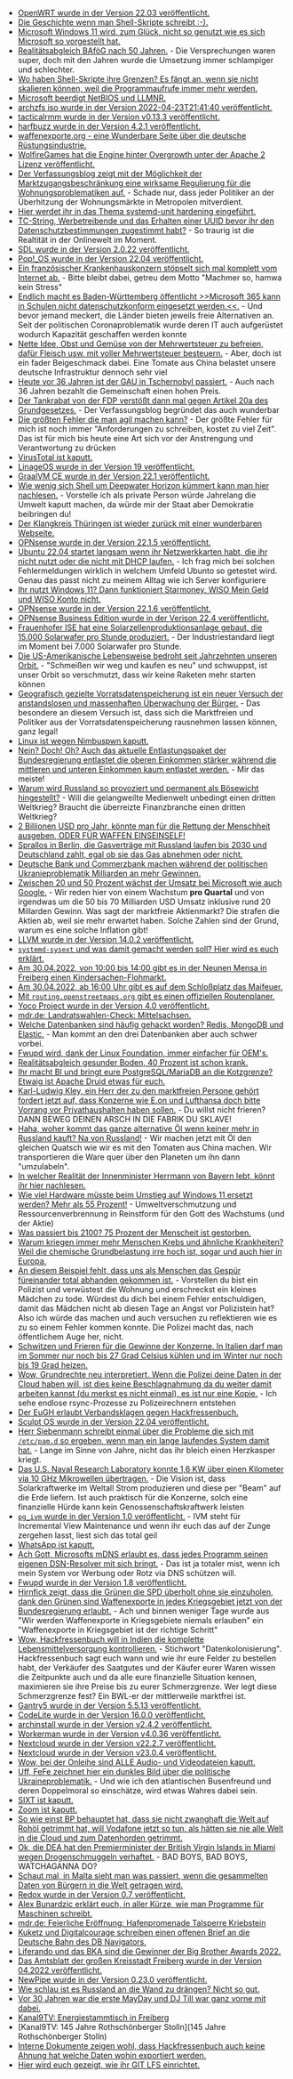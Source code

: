 * [OpenWRT wurde in der Version 22.03 veröffentlicht.](https://openwrt.org/releases/22.03/start)
* [Die Geschichte wenn man Shell-Skripte schreibt :-).](https://utcc.utoronto.ca/~cks/space/blog/programming/ShellScriptTemptation)
* [Microsoft Windows 11 wird, zum Glück, nicht so genutzt wie es sich Microsoft so vorgestellt hat.](https://www.borncity.com/blog/2022/04/24/windows-11-marktanteil-auf-xp-niveau-ist-die-euphorie-vorbei/)
* [Realitätsabgleich BAföG nach 50 Jahren.](https://bafoeg50.de/) - Die Versprechungen waren super, doch mit den Jahren wurde die Umsetzung immer schlampiger und schlechter.
* [Wo haben Shell-Skripte ihre Grenzen? Es fängt an, wenn sie nicht skalieren können, weil die Programmaufrufe immer mehr werden.](https://utcc.utoronto.ca/~cks/space/blog/programming/ShellScriptsAndSpeed)
* [Microsoft beerdigt NetBIOS und LLMNR.](https://www.borncity.com/blog/2022/04/25/microsoft-lsst-netbios-namensauflsung-und-llmnr-zuknftig-auslaufen/)
* [archzfs iso wurde in der Version 2022-04-23T21:41:40 veröffentlicht.](https://archzfs.leibelt.de/)
* [tacticalrmm wurde in der Version v0.13.3 veröffentlicht.](https://github.com/amidaware/tacticalrmm/releases/tag/v0.13.3)
* [harfbuzz wurde in der Version 4.2.1 veröffentlicht.](https://github.com/harfbuzz/harfbuzz/releases/tag/4.2.1)
* [waffenexporte.org - eine Wunderbare Seite über die deutsche Rüstungsindustrie.](https://www.waffenexporte.org/category/empfaengerlaender/)
* [WolfireGames hat die Engine hinter Overgrowth unter der Apache 2 Lizenz veröffentlicht.](https://github.com/WolfireGames/overgrowth)
* [Der Verfassungsblog zeigt mit der Möglichkeit der Marktzugangsbeschränkung eine wirksame Regulierung für die Wohnungsproblematiken auf.](https://verfassungsblog.de/wohnungsmarkt-ohne-borsendruck/) - Schade nur, dass jeder Politiker an der Überhitzung der Wohnungsmärkte in Metropolen mitverdient.
* [Hier werdet ihr in das Thema systemd-unit hardening eingeführt.](https://www.opensourcerers.org/2022/04/25/optimizing-a-systemd-service-for-security/)
* [TC-String, Werbetreibende und das Erhalten einer UUID bevor ihr den Datenschutzbestimmungen zugestimmt habt?](https://www.kuketz-blog.de/der-tc-string-des-interactive-advertising-bureau-iab-teil2/) - So traurig ist die Realtität in der Onlinewelt im Moment.
* [SDL wurde in der Version 2.0.22 veröffentlicht.](https://www.phoronix.com/scan.php?page=news_item&px=SDL-2.0.22-Released)
* [Pop!\_OS wurde in der Version 22.04 veröffentlicht.](https://www.phoronix.com/scan.php?page=news_item&px=Pop-OS-22.04)
* [Ein französischer Krankenhauskonzern stöpselt sich mal komplett vom Internet ab.](https://www.bleepingcomputer.com/news/security/french-hospital-group-disconnects-internet-after-hackers-steal-data/) - Bitte bleibt dabei, getreu dem Motto "Machmer so, hamwa kein Stress"
* [Endlich macht es Baden-Württemberg öffentlicht >>Microsoft 365 kann in Schulen nicht datenschutzkonform eingesetzt werden.<<.](https://www.borncity.com/blog/2022/04/25/datenschutz-microsoft-365-muss-ab-sommer-2022-in-baden-wrttembergs-schulen-ersetzt-worden-sein/) - Und bevor jemand meckert, die Länder bieten jeweils freie Alternativen an. Seit der politischen Coronaproblematik wurde deren IT auch aufgerüstet wodurch Kapazität geschaffen werden konnte
* [Nette Idee, Obst und Gemüse von der Mehrwertsteuer zu befreien, dafür Fleisch usw. mit voller Mehrwertsteuer besteuern.](https://www.sonnenseite.com/de/politik/mehrwertsteuerreform-fuers-klima-hilft-gegen-inflation/) - Aber, doch ist ein fader Beigeschmack dabei. Eine Tomate aus China belastet unsere deutsche Infrastruktur dennoch sehr viel
* [Heute vor 36 Jahren ist der GAU in Tschernobyl passiert.](https://netzfrauen.org/2022/04/25/chernobyl-4/) - Auch nach 36 Jahren bezahlt die Gemeinschaft einen hohen Preis.
* [Der Tankrabat von der FDP verstößt dann mal gegen Artikel 20a des Grundgesetzes.](https://verfassungsblog.de/der-tankrabatt-verstost-gegen-art-20a-gg/) - Der Verfassungsblog begründet das auch wunderbar
* [Die größten Fehler die man agil machen kann?](https://opensource.com/article/22/4/5-agile-mistakes) - Der größte Fehler für mich ist noch immer "Anforderungen zu schreiben, kostet zu viel Zeit". Das ist für mich bis heute eine Art sich vor der Anstrengung und Verantwortung zu drücken
* [VirusTotal ist kaputt.](https://blog.fefe.de/?ts=9c9905c3)
* [LinageOS wurde in der Version 19 veröffentlicht.](https://lwn.net/Articles/892644/)
* [GraalVM CE wurde in der Version 22.1 veröffentlicht.](https://www.phoronix.com/scan.php?page=news_item&px=GraalVM-22.1-Released)
* [Wie wenig sich Shell um Deepwater Horizon kümmert kann man hier nachlesen.](https://netzfrauen.org/2022/04/26/galapagos-3/) - Vorstelle ich als private Person würde Jahrelang die Umwelt kaputt machen, da würde mir der Staat aber Demokratie beibringen du!
* [Der Klangkreis Thüringen ist wieder zurück mit einer wunderbaren Webseite.](https://kkth.de/)
* [OPNsense wurde in der Version 22.1.5 veröffentlicht.](https://opnsense.org/opnsense-22-1-5-released/)
* [Ubuntu 22.04 startet langsam wenn ihr Netzwerkkarten habt, die ihr nicht nutzt oder die nicht mit DHCP laufen.](https://utcc.utoronto.ca/~cks/space/blog/linux/Ubuntu2204SlowServerBoot) - Ich frag mich bei solchen Fehlermeldungen wirklich in welchem Umfeld Ubunto so getestet wird. Genau das passt nicht zu meinem Alltag wie ich Server konfiguriere
* [Ihr nutzt Windows 11? Dann funktioniert Starmoney, WISO Mein Geld und WISO Konto nicht.](https://www.borncity.com/blog/2022/04/27/windows-11-starmoney-wiso-mein-geld-und-wiso-konto-online-funktionieren-nicht/)
* [OPNsense wurde in der Version 22.1.6 veröffentlicht.](https://opnsense.org/opnsense-22-1-6-released/)
* [OPNsense Business Edition wurde in der Verison 22.4 veröffentlicht.](https://opnsense.org/opnsense-business-edition-22-4-released/)
* [Frauenhofer ISE hat eine Solarzellenproduktionsanlage gebaut, die 15.000 Solarwafer pro Stunde produziert.](https://www.sonnenseite.com/de/wissenschaft/neuentwickelte-on-the-fly-laseranlage-prozessiert-grosse-wafer-in-hochgeschwindigkeit/) - Der Industriestandard liegt im Moment bei 7.000 Solarwafer pro Stunde.
* [Die US-Amerikanische Lebensweise bedroht seit Jahrzehnten unseren Orbit.](https://www.sonnenseite.com/de/umwelt/der-himmel-benoetigt-schutz-genau-wie-die-erde/) - "Schmeißen wir weg und kaufen es neu" und schwuppst, ist unser Orbit so verschmutzt, dass wir keine Raketen mehr starten können
* [Geografisch gezielte Vorratsdatenspeicherung ist ein neuer Versuch der anstandslosen und massenhaften Überwachung der Bürger.](https://www.patrick-breyer.de/online-karte-was-geografisch-gezielte-vorratsdatenspeicherung-fuer-deutschland-bedeuten-wuerde/) - Das besondere an diesem Versuch ist, dass sich die Marktfreien und Politiker aus der Vorratsdatenspeicherung rausnehmen lassen können, ganz legal!
* [Linux ist wegen Nimbuspwn kaputt.](https://www.bleepingcomputer.com/news/security/new-nimbuspwn-linux-vulnerability-gives-hackers-root-privileges/)
* [Nein? Doch! Oh? Auch das aktuelle Entlastungspaket der Bundesregierung entlastet die oberen Einkommen stärker während die mittleren und unteren Einkommen kaum entlastet werden.](https://www.sonnenseite.com/de/energie/hohe-energiepreise-arme-haushalte-trotz-entlastungspaketen-am-staerksten-belastet/) - Mir das meiste!
* [Warum wird Russland so provoziert und permanent als Bösewicht hingestellt?](https://blog.fefe.de/?ts=9c963485) - Will die gelangweilte Medienwelt unbedingt einen dritten Weltkrieg? Braucht die überreizte Finanzbranche einen dritten Weltkrieg?
* [2 Billionen USD pro Jahr, könnte man für die Rettung der Menschheit ausgeben, ODER FÜR WAFFEN EINSEINSELF!](https://blog.fefe.de/?ts=9c96dc74)
* [Sprallos in Berlin, die Gasverträge mit Russland laufen bis 2030 und Deutschland zahlt, egal ob sie das Gas abnehmen oder nicht.](https://blog.fefe.de/?ts=9c97c023)
* [Deutsche Bank und Commerzbank machen während der politischen Ukranieproblematik Milliarden an mehr Gewinnen.](https://blog.fefe.de/?ts=9c963961)
* [Zwischen 20 und 50 Prozent wächst der Umsatz bei Microsoft wie auch Google.](https://www.borncity.com/blog/2022/04/27/microsoft-google-quartalsumstze-1-q-2022-kohle-ohne-ende/) - Wir reden hier von einem Wachstum **pro Quartal** und von irgendwas um die 50 bis 70 Milliarden USD Umsatz inklusive rund 20 Millarden Gewinn. Was sagt der marktfreie Aktienmarkt? Die strafen die Aktien ab, weil sie mehr erwartet haben. Solche Zahlen sind der Grund, warum es eine solche Inflation gibt!
* [LLVM wurde in der Version 14.0.2 veröffentlicht.](https://www.phoronix.com/scan.php?page=news_item&px=LLVM-14.0.2-Released)
* [`systemd-sysext` und was damit gemacht werden soll? Hier wird es euch erklärt.](https://0pointer.net/blog/testing-my-system-code-in-usr-without-modifying-usr.html)
* [Am 30.04.2022, von 10:00 bis 14:00 gibt es in der Neunen Mensa in Freiberg einen Kindersachen-Flohmarkt.](https://www.freiberg.de/leben-und-freizeit/ausgehen-und-freizeit/veranstaltungen/details/kindersachenflohmarkt)
* [Am 30.04.2022, ab 16:00 Uhr gibt es auf dem Schloßplatz das Maifeuer.](https://www.freiberg.de/leben-und-freizeit/ausgehen-und-freizeit/veranstaltungen/details/maifeuer-auf-dem-schlossplatz)
* [Mit `routing.openstreetmaps.org` gibt es einen offiziellen Routenplaner.](https://routing.openstreetmap.de)
* [Yoco Project wurde in der Version 4.0 veröffentlicht.](https://lwn.net/Articles/892825/)
* [mdr.de: Landratswahlen-Check: Mittelsachsen.](https://www.mdr.de/video/mdr-videos/d/video-617524.html)
* [Welche Datenbanken sind häufig gehackt worden? Redis, MongoDB und Elastic.](https://www.bleepingcomputer.com/news/security/redis-mongodb-and-elastic-2022-s-top-exposed-databases/) - Man kommt an den drei Datenbanken aber auch schwer vorbei.
* [Fwupd wird, dank der Linux Foundation, immer einfacher für OEM's.](https://www.phoronix.com/scan.php?page=news_item&px=Fwupd-Friendly-Firmware)
* [Realitätsabgleich gesunder Boden, 40 Prozent ist schon krank.](https://www.sonnenseite.com/de/umwelt/menschheit-verliert-den-boden-unter-den-fuessen/)
* [Ihr macht BI und bringt eure PostgreSQL/MariaDB an die Kotzgrenze? Etwaig ist Apache Druid etwas für euch.](https://opensource.com/article/22/4/apache-druid-open-source-analytics)
* [Karl-Ludwig Kley, ein Herr der zu den marktfreien Persone gehört fordert jetzt auf, dass Konzerne wie E.on und Lufthansa doch bitte Vorrang vor Privathaushalten haben sollen.](https://blog.fefe.de/) - Du willst nicht frieren? DANN BEWEG DEINEN ARSCH IN DIE FABRIK DU SKLAVE!
* [Haha, woher kommt das ganze alternative Öl wenn keiner mehr in Russland kauft? Na von Russland!](https://blog.fefe.de/?ts=9c948bda) - Wir machen jetzt mit Öl den gleichen Quatsch wie wir es mit den Tomaten aus China machen. Wir transportieren die Ware quer über den Planeten um ihn dann "umzulabeln".
* [In welcher Realität der Innenminister Herrmann von Bayern lebt, könnt ihr hier nachlesen.](https://blog.fefe.de/?ts=9c94872e)
* [Wie viel Hardware müsste beim Umstieg auf Windows 11 ersetzt werden? Mehr als 55 Prozent!](https://www.borncity.com/blog/2022/04/28/microsoft-mitarbeiter-nutzen-windows-11-auf-nicht-untersttzter-hardware/) - Umweltverschmutzung und Ressourcenverbrennung in Reinstform für den Gott des Wachstums (und der Aktie)
* [Was passiert bis 2100? 75 Prozent der Menscheit ist gestorben.](https://www.sonnenseite.com/de/franz-alt/kommentare-interviews/der-dritte-weltkrieg-ist-da/)
* [Warum kriegen immer mehr Menschen Krebs und ähnliche Krankheiten? Weil die chemische Grundbelastung irre hoch ist, sogar und auch hier in Europa.](https://www.sonnenseite.com/de/umwelt/menschen-in-europa-teilweise-bedenklich-hoch-mit-schadstoffen-belastet/)
* [An diesem Beispiel fehlt, dass uns als Menschen das Gespür füreinander total abhanden gekommen ist.](https://blog.fefe.de/?ts=9c94a592) - Vorstellen du bist ein Polizist und verwüstest die Wohnung und erschreckst ein kleines Mädchen zu tode. Würdest du dich bei einem Fehler entschuldigen, damit das Mädchen nicht ab diesen Tage an Angst vor Polizistein hat? Also ich würde das machen und auch versuchen zu reflektieren wie es zu so einem Fehler kommen konnte. Die Polizei macht das, nach öffentlichem Auge her, nicht.
* [Schwitzen und Frieren für die Gewinne der Konzerne. In Italien darf man im Sommer nur noch bis 27 Grad Celsius kühlen und im Winter nur noch bis 19 Grad heizen.](https://blog.fefe.de/?ts=9c94a33c)
* [Wow, Grundrechte neu interpretiert. Wenn die Polizei deine Daten in der Cloud haben will, ist dies keine Beschlagnahmung da du weiter damit arbeiten kannst (du merkst es nicht einmal), es ist nur eine Kopie.](https://blog.fefe.de/?ts=9c949b75) - Ich sehe endlose rsync-Prozesse zu Polizeirechnern entstehen
* [Der EuGH erlaubt Verbandsklagen gegen Hackfressenbuch.](https://netzpolitik.org/2022/dsgvo-eu-gericht-erlaubt-verbandsklagen-gegen-facebook/)
* [Sculpt OS wurde in der Version 22.04 veröffentlicht.](https://genode.org/news/sculpt-os-release-22.04)
* [Herr Siebenmann schreibt einmal über die Probleme die sich mit `/etc/pam.d` so ergeben, wenn man ein lange laufendes System damit hat.](https://utcc.utoronto.ca/~cks/space/blog/linux/PAMFilesLongtermProblem) - Lange im Sinne von Jahre, nicht das ihr bleich einen Herzkasper kriegt.
* [Das U.S. Naval Research Laboratory konnte 1,6 KW über einen Kilometer via 10 GHz Mikrowellen übertragen.](https://www.sonnenseite.com/de/wissenschaft/us-forscher-beamen-strom-1000-meter-weit/) - Die Vision ist, dass Solarkraftwerke im Weltall Strom produzieren und diese per "Beam" auf die Erde liefern. Ist auch praktisch für die Konzerne, solch eine finanzielle Hürde kann kein Genossenschaftskraftwerk leisten
* [`pg_ivm` wurde in der Version 1.0 veröffentlicht.](https://www.postgresql.org/about/news/pg_ivm-10-released-2443/) - IVM steht für Incremental View Maintenance und wenn ihr euch das auf der Zunge zergehen lasst, liest sich das total geil
* [WhatsApp ist kaputt.](https://www.bleepingcomputer.com/news/technology/whatsapp-is-currently-down-with-users-reporting-connection-issues/)
* [Ach Gott, Microsofts mDNS erlaubt es, dass jedes Programm seinen eigenen DSN-Resolver mit sich bringt.](https://www.windowspro.de/news/microsoft-mustert-netbios-zugunsten-mdns-aus/05052.html) - Das ist ja totaler mist, wenn ich mein System vor Werbung oder Rotz via DNS schützen will.
* [Fwupd wurde in der Version 1.8 veröffentlicht.](https://www.phoronix.com/scan.php?page=news_item&px=Fwupd-1.8-Released)
* [Hirnfick zeigt, dass die Grünen die SPD überholt ohne sie einzuholen, dank den Grünen sind Waffenexporte in jedes Kriegsgebiet jetzt von der Bundesregierung erlaubt.](https://tuxproject.de/blog/2022/04/schoenwetterdemokraten/) - Ach und binnen weniger Tage wurde aus "Wir werden Waffenexporte in Kriegsgebiete niemals erlauben" ein "Waffenexporte in Kriegsgebiet ist der richtige Schritt"
* [Wow, Hackfressenbuch will in Indien die komplette Lebensmittelversorgung kontrollieren.](https://netzpolitik.org/2022/reihe-zu-digitalem-kolonialismus-wie-meta-den-indischen-agrarsektor-dominieren-will/) - Stichwort "Datenkolonisierung". Hackfressenbuch sagt euch wann und wie ihr eure Felder zu bestellen habt, der Verkäufer des Saatgutes und der Käufer eurer Waren wissen die Zeitpunkte auch und da alle eure finanzielle Situation kennen, maximieren sie ihre Preise bis zu eurer Schmerzgrenze. Wer legt diese Schmerzgrenze fest? Ein BWL-er der mittlerweile marktfrei ist.
* [Gantry5 wurde in der Version 5.5.13 veröffentlicht.](https://github.com/gantry/gantry5/releases/tag/5.5.13)
* [CodeLite wurde in der Version 16.0.0 veröffentlicht.](https://github.com/eranif/codelite/releases/tag/16.0.0)
* [archinstall wurde in der Version v2.4.2 veröffentlicht.](https://github.com/archlinux/archinstall/releases/tag/v2.4.2)
* [Workerman wurde in der Version v4.0.36 veröffentlicht.](https://github.com/walkor/workerman/releases/tag/v4.0.36)
* [Nextcloud wurde in der Version v22.2.7 veröffentlicht.](https://github.com/nextcloud/server/releases/tag/v22.2.7)
* [Nextcloud wurde in der Version v23.0.4 veröffentlicht.](https://github.com/nextcloud/server/releases/tag/v23.0.4)
* [Wow, bei der Onleihe sind ALLE Audio- und Videodateien kaputt.](https://blog.fefe.de/?ts=9c95c246)
* [Uff, FeFe zeichnet hier ein dunkles Bild über die politische Ukraineproblematik.](https://blog.fefe.de/?ts=9c9462fe) - Und wie ich den atlantischen Busenfreund und deren Doppelmoral so einschätze, wird etwas Wahres dabei sein.
* [SIXT ist kaputt.](https://blog.fefe.de/?ts=9c956f00)
* [Zoom ist kaputt.](https://blog.fefe.de/?ts=9c955f18)
* [So wie einst BP behauptet hat, dass sie nicht zwanghaft die Welt auf Rohöl getrimmt hat, will Vodafone jetzt so tun, als hätten sie nie alle Welt in die Cloud und zum Datenhorden getrimmt.](https://blog.fefe.de/?ts=9c9557b3)
* [Ok, die DEA hat den Premierminister der British Virgin Islands in Miami wegen Drogenschmuggeln verhaftet.](https://blog.fefe.de/?ts=9c95555e) - BAD BOYS, BAD BOYS, WATCHAGANNA DO?
* [Schaut mal, in Malta sieht man was passiert, wenn die gesammelten Daten von Bürgern in die Welt getragen wird.](https://noyb.eu/en/political-data-breach-malta-c-planet-refuses-right-access-and-information)
* [Redox wurde in der Version 0.7 veröffentlicht.](https://www.phoronix.com/scan.php?page=news_item&px=Redox-OS-0.7.0)
* [Alex Bunardzic erklärt euch, in aller Kürze, wie man Programme für Maschinen schreibt.](https://opensource.com/article/22/4/systems-programming)
* [mdr.de: Feierliche Eröffnung: Hafenpromenade Talsperre Kriebstein](https://www.mdr.de/video/mdr-videos/a/video-618168.html)
* [Kuketz und Digitalcourage schreiben einen offenen Brief an die Deutsche Bahn des DB Navigators.](https://www.kuketz-blog.de/db-navigator-offener-brief-an-die-deutsche-bahn/)
* [Liferando und das BKA sind die Gewinner der Big Brother Awards 2022.](https://netzpolitik.org/2022/big-brother-awards-negativpreis-fuer-lieferando-und-bka/)
* [Das Amtsblatt der großen Kreisstadt Freiberg wurde in der Version 04.2022 veröffentlicht.](https://www.freiberg.de/stadt-und-buerger/aktuelles/amtsblatt?tx_reintdownloadmanager_reintdlm%5Bdownloaduid%5D=12843&cHash=a2768888860d49acea238707933d638b)
* [NewPipe wurde in der Version 0.23.0 veröffentlicht.](https://newpipe.net/blog/pinned/release/newpipe-0.23.0/)
* [Wie schlau ist es Russland an die Wand zu drängen? Nicht so gut.](https://blog.fefe.de/?ts=9c93911d)
* [Vor 30 Jahren war die erste MayDay und DJ Till war ganz vorne mit dabei.](https://www.rave-strikes-back.de/?p=10943)
* [Kanal9TV: Energiestammtisch in Freiberg](https://www.youtube.com/watch?v=fnC5vqNWsZY)
* [Kanal9TV: 145 Jahre Rothschönberger Stolln](145 Jahre Rothschönberger Stolln)
* [Interne Dokumente zeigen wohl, dass Hackfressenbuch auch keine Ahnung hat welche Daten wohin exportiert werden.](https://netzpolitik.org/2022/internes-dokument-facebook-hat-keine-kontrolle-ueber-seine-daten/)
* [Hier wird euch gezeigt, wie ihr GIT LFS einrichtet.](https://kopfkrieg.org/2022/04/26/git-lfs/)
